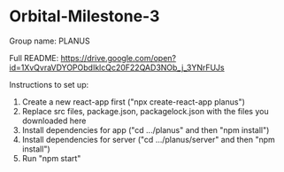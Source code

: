 # Orbital-Milestone-3
Group name: PLANUS

Full README:
https://drive.google.com/open?id=1XvQvraVDYOPObdIklcQc20F22QAD3NOb_j_3YNrFUJs

Instructions to set up:

1) Create a new react-app first ("npx create-react-app planus")
2) Replace src files, package.json, packagelock.json with the files you downloaded here
3) Install dependencies for app ("cd .../planus" and then "npm install")
4) Install dependencies for server ("cd .../planus/server" and then "npm install")
5) Run "npm start" 
